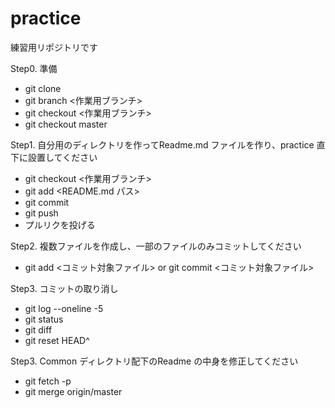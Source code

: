 # practice
練習用リポジトリです

Step0. 準備
* git clone
* git branch <作業用ブランチ>
* git checkout <作業用ブランチ>
* git checkout master

Step1. 自分用のディレクトリを作ってReadme.md ファイルを作り、practice 直下に設置してください
* git checkout <作業用ブランチ>
* git add <README.md パス>
* git commit
* git push
* プルリクを投げる

Step2. 複数ファイルを作成し、一部のファイルのみコミットしてください
* git add <コミット対象ファイル> or git commit <コミット対象ファイル>

Step3. コミットの取り消し
* git log --oneline -5
* git status
* git diff
* git reset HEAD^

Step3. Common ディレクトリ配下のReadme の中身を修正してください
* git fetch -p
* git merge origin/master
